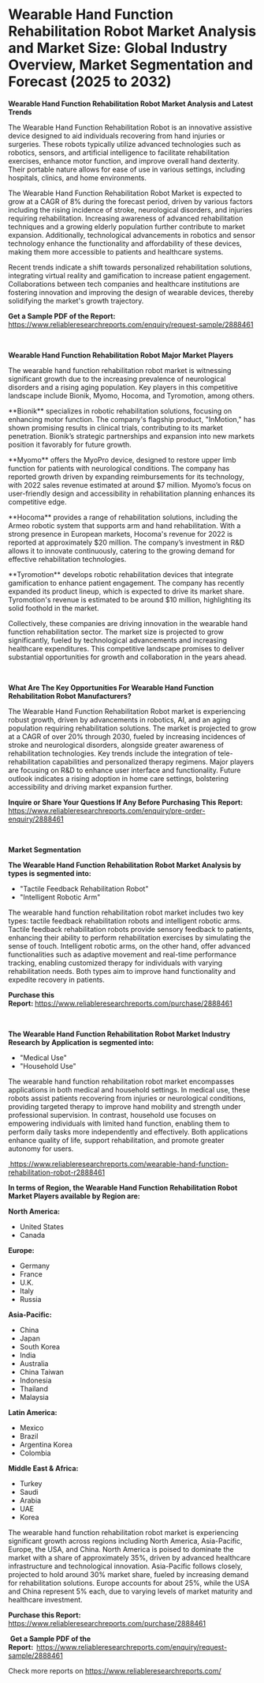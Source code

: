 <p><h1>Wearable Hand Function Rehabilitation Robot Market Analysis and Market Size: Global Industry Overview, Market Segmentation and Forecast (2025 to 2032)</h1></p><p><strong>Wearable Hand Function Rehabilitation Robot Market Analysis and Latest Trends</strong></p>
<p><p>The Wearable Hand Function Rehabilitation Robot is an innovative assistive device designed to aid individuals recovering from hand injuries or surgeries. These robots typically utilize advanced technologies such as robotics, sensors, and artificial intelligence to facilitate rehabilitation exercises, enhance motor function, and improve overall hand dexterity. Their portable nature allows for ease of use in various settings, including hospitals, clinics, and home environments.</p><p>The Wearable Hand Function Rehabilitation Robot Market is expected to grow at a CAGR of 8% during the forecast period, driven by various factors including the rising incidence of stroke, neurological disorders, and injuries requiring rehabilitation. Increasing awareness of advanced rehabilitation techniques and a growing elderly population further contribute to market expansion. Additionally, technological advancements in robotics and sensor technology enhance the functionality and affordability of these devices, making them more accessible to patients and healthcare systems. </p><p>Recent trends indicate a shift towards personalized rehabilitation solutions, integrating virtual reality and gamification to increase patient engagement. Collaborations between tech companies and healthcare institutions are fostering innovation and improving the design of wearable devices, thereby solidifying the market's growth trajectory.</p></p>
<p><strong>Get a Sample PDF of the Report:&nbsp;</strong> <a href="https://www.reliableresearchreports.com/enquiry/request-sample/2888461?utm_campaign=2283&utm_medium=2&utm_source=Github&utm_content=ia&utm_term=14032025&utm_id=wearable-hand-function-rehabilitation-robot">https://www.reliableresearchreports.com/enquiry/request-sample/2888461</a></p>
<p>&nbsp;</p>
<p><strong>Wearable Hand Function Rehabilitation Robot Major Market Players</strong></p>
<p><p>The wearable hand function rehabilitation robot market is witnessing significant growth due to the increasing prevalence of neurological disorders and a rising aging population. Key players in this competitive landscape include Bionik, Myomo, Hocoma, and Tyromotion, among others.</p><p>**Bionik** specializes in robotic rehabilitation solutions, focusing on enhancing motor function. The company's flagship product, "InMotion," has shown promising results in clinical trials, contributing to its market penetration. Bionik’s strategic partnerships and expansion into new markets position it favorably for future growth.</p><p>**Myomo** offers the MyoPro device, designed to restore upper limb function for patients with neurological conditions. The company has reported growth driven by expanding reimbursements for its technology, with 2022 sales revenue estimated at around $7 million. Myomo’s focus on user-friendly design and accessibility in rehabilitation planning enhances its competitive edge.</p><p>**Hocoma** provides a range of rehabilitation solutions, including the Armeo robotic system that supports arm and hand rehabilitation. With a strong presence in European markets, Hocoma's revenue for 2022 is reported at approximately $20 million. The company’s investment in R&D allows it to innovate continuously, catering to the growing demand for effective rehabilitation technologies.</p><p>**Tyromotion** develops robotic rehabilitation devices that integrate gamification to enhance patient engagement. The company has recently expanded its product lineup, which is expected to drive its market share. Tyromotion's revenue is estimated to be around $10 million, highlighting its solid foothold in the market.</p><p>Collectively, these companies are driving innovation in the wearable hand function rehabilitation sector. The market size is projected to grow significantly, fueled by technological advancements and increasing healthcare expenditures. This competitive landscape promises to deliver substantial opportunities for growth and collaboration in the years ahead.</p></p>
<p>&nbsp;</p>
<p><strong>What Are The Key Opportunities For Wearable Hand Function Rehabilitation Robot Manufacturers?</strong></p>
<p><p>The Wearable Hand Function Rehabilitation Robot market is experiencing robust growth, driven by advancements in robotics, AI, and an aging population requiring rehabilitation solutions. The market is projected to grow at a CAGR of over 20% through 2030, fueled by increasing incidences of stroke and neurological disorders, alongside greater awareness of rehabilitation technologies. Key trends include the integration of tele-rehabilitation capabilities and personalized therapy regimens. Major players are focusing on R&D to enhance user interface and functionality. Future outlook indicates a rising adoption in home care settings, bolstering accessibility and driving market expansion further.</p></p>
<p><strong>Inquire or Share Your Questions If Any Before Purchasing This Report:</strong> <a href="https://www.reliableresearchreports.com/enquiry/pre-order-enquiry/2888461?utm_campaign=2283&utm_medium=2&utm_source=Github&utm_content=ia&utm_term=14032025&utm_id=wearable-hand-function-rehabilitation-robot">https://www.reliableresearchreports.com/enquiry/pre-order-enquiry/2888461</a></p>
<p>&nbsp;</p>
<p><strong>Market Segmentation</strong></p>
<p><strong>The Wearable Hand Function Rehabilitation Robot Market Analysis by types is segmented into:</strong></p>
<p><ul><li>"Tactile Feedback Rehabilitation Robot"</li><li>"Intelligent Robotic Arm"</li></ul></p>
<p><p>The wearable hand function rehabilitation robot market includes two key types: tactile feedback rehabilitation robots and intelligent robotic arms. Tactile feedback rehabilitation robots provide sensory feedback to patients, enhancing their ability to perform rehabilitation exercises by simulating the sense of touch. Intelligent robotic arms, on the other hand, offer advanced functionalities such as adaptive movement and real-time performance tracking, enabling customized therapy for individuals with varying rehabilitation needs. Both types aim to improve hand functionality and expedite recovery in patients.</p></p>
<p><strong>Purchase this Report:&nbsp;</strong><a href="https://www.reliableresearchreports.com/purchase/2888461?utm_campaign=2283&utm_medium=2&utm_source=Github&utm_content=ia&utm_term=14032025&utm_id=wearable-hand-function-rehabilitation-robot">https://www.reliableresearchreports.com/purchase/2888461</a></p>
<p>&nbsp;</p>
<p><strong>The Wearable Hand Function Rehabilitation Robot Market Industry Research by Application is segmented into:</strong></p>
<p><ul><li>"Medical Use"</li><li>"Household Use"</li></ul></p>
<p><p>The wearable hand function rehabilitation robot market encompasses applications in both medical and household settings. In medical use, these robots assist patients recovering from injuries or neurological conditions, providing targeted therapy to improve hand mobility and strength under professional supervision. In contrast, household use focuses on empowering individuals with limited hand function, enabling them to perform daily tasks more independently and effectively. Both applications enhance quality of life, support rehabilitation, and promote greater autonomy for users.</p></p>
<p><a href="https://www.reliableresearchreports.com/wearable-hand-function-rehabilitation-robot-r2888461?utm_campaign=2283&utm_medium=2&utm_source=Github&utm_content=ia&utm_term=14032025&utm_id=wearable-hand-function-rehabilitation-robot">&nbsp;https://www.reliableresearchreports.com/wearable-hand-function-rehabilitation-robot-r2888461</a></p>
<p><strong>In terms of Region, the Wearable Hand Function Rehabilitation Robot Market Players available by Region are:</strong></p>
<p>
    <p> <strong> North America: </strong>
        <ul>
            <li>United States</li>
            <li>Canada</li>
        </ul>
        </p> 
    <p> <strong> Europe: </strong>
        <ul>
            <li>Germany</li>
            <li>France</li>
            <li>U.K.</li>
            <li>Italy</li>
            <li>Russia</li>
        </ul>
        </p> 
    <p> <strong> Asia-Pacific: </strong>
        <ul>
            <li>China</li>
            <li>Japan</li>
            <li>South Korea</li>
            <li>India</li>
            <li>Australia</li>
            <li>China Taiwan</li>
            <li>Indonesia</li>
            <li>Thailand</li>
            <li>Malaysia</li>
        </ul>
        </p> 
    <p> <strong> Latin America: </strong>
        <ul>
            <li>Mexico</li>
            <li>Brazil</li>
            <li>Argentina Korea</li>
            <li>Colombia</li>
        </ul>
        </p> 
    <p> <strong> Middle East & Africa: </strong>
        <ul>
            <li>Turkey</li>
            <li>Saudi</li>
            <li>Arabia</li>
            <li>UAE</li>
            <li>Korea</li>
        </ul>
    </p>
    </p>
<p><p>The wearable hand function rehabilitation robot market is experiencing significant growth across regions including North America, Asia-Pacific, Europe, the USA, and China. North America is poised to dominate the market with a share of approximately 35%, driven by advanced healthcare infrastructure and technological innovation. Asia-Pacific follows closely, projected to hold around 30% market share, fueled by increasing demand for rehabilitation solutions. Europe accounts for about 25%, while the USA and China represent 5% each, due to varying levels of market maturity and healthcare investment.</p></p>
<p><strong>Purchase this Report: </strong><a href="https://www.reliableresearchreports.com/purchase/2888461?utm_campaign=2283&utm_medium=2&utm_source=Github&utm_content=ia&utm_term=14032025&utm_id=wearable-hand-function-rehabilitation-robot">https://www.reliableresearchreports.com/purchase/2888461</a></p>
<p>&nbsp;<strong>Get a Sample PDF of the Report:&nbsp;&nbsp;</strong><a href="https://www.reliableresearchreports.com/enquiry/request-sample/2888461?utm_campaign=2283&utm_medium=2&utm_source=Github&utm_content=ia&utm_term=14032025&utm_id=wearable-hand-function-rehabilitation-robot">https://www.reliableresearchreports.com/enquiry/request-sample/2888461</a></p>
<p><strong></strong></p>
<p>Check more reports on <a href="https://www.reliableresearchreports.com/?utm_campaign=2283&utm_medium=2&utm_source=Github&utm_content=ia&utm_term=14032025&utm_id=wearable-hand-function-rehabilitation-robot">https://www.reliableresearchreports.com/</a></p>